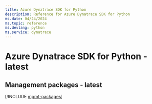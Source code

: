 ```yaml
---
title: Azure Dynatrace SDK for Python
description: Reference for Azure Dynatrace SDK for Python
ms.date: 04/24/2024
ms.topic: reference
ms.devlang: python
ms.service: dynatrace
---
```

# Azure Dynatrace SDK for Python - latest

## Management packages - latest
[!INCLUDE [mgmt-packages](dynatrace-mgmt-index.md)]